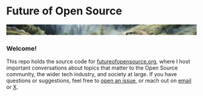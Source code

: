 # Future of Open Source 

<img src="https://raw.githubusercontent.com/chadwhitacre/futureofopensource.org/main/assets/slice.jpg">

### Welcome!

This repo holds the source code for
[futureofopensource.org](https://futureofopensource.org/), where I host
important conversations about topics that matter to the Open Source community,
the wider tech industry, and society at large. If you have questions or
suggestions, feel free to [open an
issue](https://github.com/chadwhitacre/futureofopensource.org/issues/new), or
reach out on [email](mailto:chadwhitacre@sentry.io) or
[X](https://twitter.com/chadwhitacre_).
